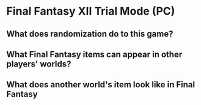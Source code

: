 # Final Fantasy XII Trial Mode (PC)

## What does randomization do to this game?


## What Final Fantasy items can appear in other players' worlds?



## What does another world's item look like in Final Fantasy


